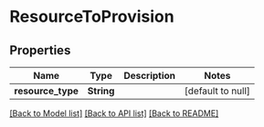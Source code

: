 # ResourceToProvision
## Properties

| Name | Type | Description | Notes |
|------------ | ------------- | ------------- | -------------|
| **resource\_type** | **String** |  | [default to null] |

[[Back to Model list]](../README.md#documentation-for-models) [[Back to API list]](../README.md#documentation-for-api-endpoints) [[Back to README]](../README.md)

